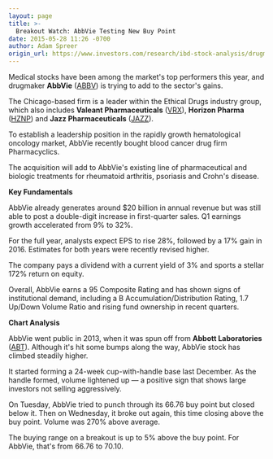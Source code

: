 ```yaml
---
layout: page
title: >-
  Breakout Watch: AbbVie Testing New Buy Point
date: 2015-05-28 11:26 -0700
author: Adam Spreer
origin_url: https://www.investors.com/research/ibd-stock-analysis/drugmaker-stock-abbvie-tests-new-buy-point-after-buying-pharmacyclics/
---
```





  



Medical stocks have been among the market's top performers this year, and drugmaker **AbbVie** ([ABBV](https://research.investors.com/quote.aspx?symbol=ABBV)) is trying to add to the sector's gains.

  

The Chicago-based firm is a leader within the Ethical Drugs industry group, which also includes **Valeant Pharmaceuticals** ([VRX](https://research.investors.com/quote.aspx?symbol=VRX)), **Horizon Pharma** ([HZNP](https://research.investors.com/quote.aspx?symbol=HZNP)) and **Jazz Pharmaceuticals** ([JAZZ](https://research.investors.com/quote.aspx?symbol=JAZZ)).

  

To establish a leadership position in the rapidly growth hematological oncology market, AbbVie recently bought blood cancer drug firm Pharmacyclics.

  

The acquisition will add to AbbVie's existing line of pharmaceutical and biologic treatments for rheumatoid arthritis, psoriasis and Crohn's disease.

  

**Key Fundamentals**

  

AbbVie already generates around $20 billion in annual revenue but was still able to post a double-digit increase in first-quarter sales. Q1 earnings growth accelerated from 9% to 32%.

  

For the full year, analysts expect EPS to rise 28%, followed by a 17% gain in 2016. Estimates for both years were recently revised higher.

  

The company pays a dividend with a current yield of 3% and sports a stellar 172% return on equity.

  

Overall, AbbVie earns a 95 Composite Rating and has shown signs of institutional demand, including a B Accumulation/Distribution Rating, 1.7 Up/Down Volume Ratio and rising fund ownership in recent quarters.

  

**Chart Analysis**

  

AbbVie went public in 2013, when it was spun off from **Abbott Laboratories** ([ABT](https://research.investors.com/quote.aspx?symbol=ABT)). Although it's hit some bumps along the way, AbbVie stock has climbed steadily higher.

  

It started forming a 24-week cup-with-handle base last December. As the handle formed, volume lightened up — a positive sign that shows large investors not selling aggressively.

  

On Tuesday, AbbVie tried to punch through its 66.76 buy point but closed below it. Then on Wednesday, it broke out again, this time closing above the buy point. Volume was 270% above average.

  

The buying range on a breakout is up to 5% above the buy point. For AbbVie, that's from 66.76 to 70.10.




